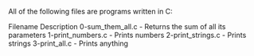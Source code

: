 All of the following files are programs written in C:

Filename Description 0-sum_them_all.c - Returns the sum of all its parameters 1-print_numbers.c - Prints numbers 2-print_strings.c - Prints strings 3-print_all.c - Prints anything
